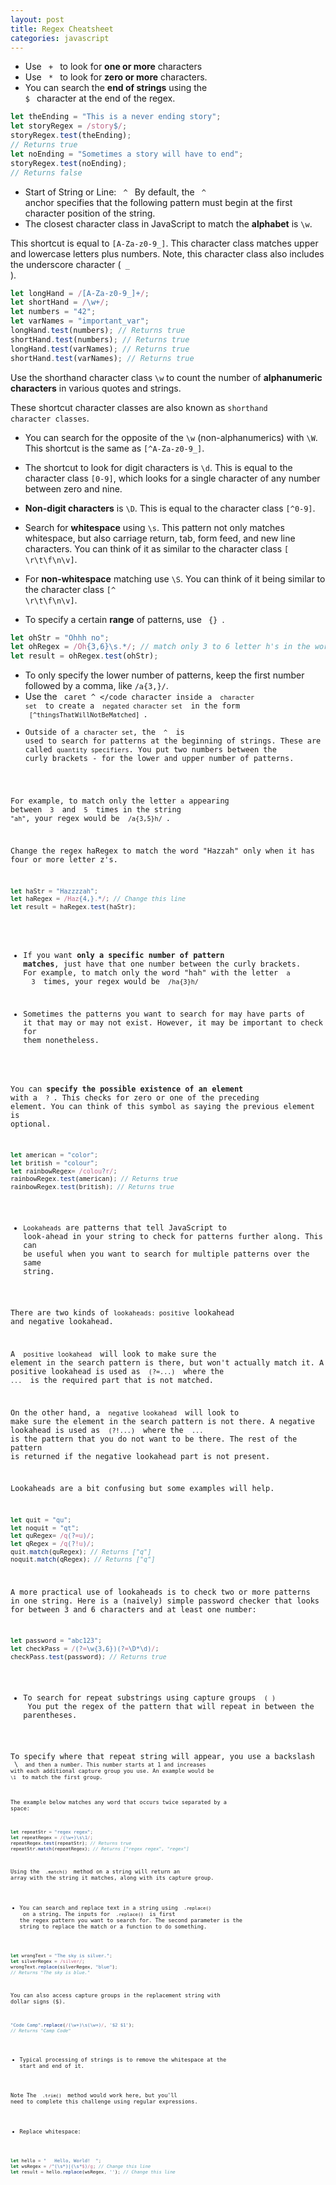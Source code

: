 ```yaml
---
layout: post
title: Regex Cheatsheet
categories: javascript
---
```


- Use <code> + </code> to look for **one or more** characters
- Use <code> * </code> to look for **zero or more** characters.
- You can search the **end of strings** using the <code> $ </code> character at the end of the regex.
```javascript
let theEnding = "This is a never ending story";
let storyRegex = /story$/;
storyRegex.test(theEnding);
// Returns true
let noEnding = "Sometimes a story will have to end";
storyRegex.test(noEnding);
// Returns false
```

- Start of String or Line: <code> ^ </code> By default, the <code> ^ </code> anchor specifies that the following pattern must begin at the first character position of the string.
- The closest character class in JavaScript to match the **alphabet** is <code>\w</code>.

This shortcut is equal to <code>[A-Za-z0-9_]</code>. This character class matches upper and lowercase letters plus numbers. Note, this character class also includes the underscore character (<code> _ </code>).

```javascript
let longHand = /[A-Za-z0-9_]+/;
let shortHand = /\w+/;
let numbers = "42";
let varNames = "important_var";
longHand.test(numbers); // Returns true
shortHand.test(numbers); // Returns true
longHand.test(varNames); // Returns true
shortHand.test(varNames); // Returns true
```

Use the shorthand character class
<code>\w</code> to count the number of **alphanumeric characters** in various quotes and strings.

These shortcut character classes are also known as <code>shorthand character classes</code>.

- You can search for the opposite of the <code>\w</code> (non-alphanumerics) with <code>\W</code>. This shortcut is the same as <code>[^A-Za-z0-9_]</code>.

- The shortcut to look for digit characters is <code>\d</code>. This is equal to the character class <code>[0-9]</code>, which looks for a single character of any number between zero and nine.

- **Non-digit characters** is <code>\D</code>. This is equal to the character class <code>[^0-9]</code>.

- Search for **whitespace** using <code>\s</code>. This pattern not only matches whitespace, but also carriage return, tab, form feed, and new line characters. You can think of it as similar to the character class <code>[ \r\t\f\n\v]</code>.

- For **non-whitespace** matching use <code>\S</code>.
You can think of it being similar to the character class <code>[^ \r\t\f\n\v]</code>.

- To specify a certain **range** of patterns, use <code> {} </code>.
```javascript
let ohStr = "Ohhh no";
let ohRegex = /Oh{3,6}\s.*/; // match only 3 to 6 letter h's in the word "Oh no"
let result = ohRegex.test(ohStr);
```

- To only specify the lower number of patterns, keep the first number followed by a comma, like <code>/a{3,}/</code>.
- Use the <code> caret ^ </code character inside a <code> character set </code> to create a <code> negated character set </code> in the form <code> [^thingsThatWillNotBeMatched] </code>.
- Outside of a <code>character set</code>, the <code> ^ </code> is used to search for patterns at the beginning of strings. These are called <code>quantity specifiers</code>. You put two numbers between the curly brackets - for the lower and upper number of patterns.

For example, to match only the letter <code>a</code> appearing between <code> 3 </code> and <code> 5 </code> times in the string <code>"ah"</code>, your regex would be <code> /a{3,5}h/ </code>.

Change the regex haRegex to match the word "Hazzah" only when it has four or more letter z's.
```javascript
let haStr = "Hazzzzah";
let haRegex = /Haz{4,}.*/; // Change this line
let result = haRegex.test(haStr);
```
- If you want **only a specific number of pattern matches**, just have that one number between the curly brackets.
For example, to match only the word "hah" with the letter <code> a </code> <code> 3 </code> times, your regex would be <code> /ha{3}h/ </code>

- Sometimes the patterns you want to search for may have parts of it that may or may not exist. However, it may be important to check for them nonetheless.

You can **specify the possible existence of an element** with a <code> ? </code>. This checks for zero or one of the preceding element. You can think of this symbol as saying the previous element is optional.

```javascript
let american = "color";
let british = "colour";
let rainbowRegex= /colou?r/;
rainbowRegex.test(american); // Returns true
rainbowRegex.test(british); // Returns true
```

- <code>Lookaheads</code> are patterns that tell JavaScript to look-ahead in your string to check for patterns further along. This can be useful when you want to search for multiple patterns over the same string.

There are two kinds of <code>lookaheads: positive</code> lookahead and negative lookahead.

A <code> positive lookahead </code> will look to make sure the element in the search pattern is there, but won't actually match it. A positive lookahead is used as <code> (?=...) </code> where the <code> ... </code> is the required part that is not matched.

On the other hand, a <code> negative lookahead </code> will look to make sure the element in the search pattern is not there. A negative lookahead is used as <code> (?!...) </code> where the <code> ... </code> is the pattern that you do not want to be there. The rest of the pattern is returned if the negative lookahead part is not present.

Lookaheads are a bit confusing but some examples will help.
```javascript
let quit = "qu";
let noquit = "qt";
let quRegex= /q(?=u)/;
let qRegex = /q(?!u)/;
quit.match(quRegex); // Returns ["q"]
noquit.match(qRegex); // Returns ["q"]
```
A more practical use of lookaheads is to check two or more patterns in one string. Here is a (naively) simple password checker that looks for between 3 and 6 characters and at least one number:
```javascript
let password = "abc123";
let checkPass = /(?=\w{3,6})(?=\D*\d)/;
checkPass.test(password); // Returns true
```

- To search for repeat substrings using capture groups <code> ( ) </code> You put the regex of the pattern that will repeat in between the parentheses.

To specify where that repeat string will appear, you use a backslash <code> \ <code> and then a number. This number starts at 1 and increases with each additional capture group you use. An example would be <code> \1 </code> to match the first group.

The example below matches any word that occurs twice separated by a space:
```javascript
let repeatStr = "regex regex";
let repeatRegex = /(\w+)\s\1/;
repeatRegex.test(repeatStr); // Returns true
repeatStr.match(repeatRegex); // Returns ["regex regex", "regex"]
```
Using the <code> .match() </code> method on a string will return an array with the string it matches, along with its capture group.

- You can search and replace text in a string using  <code> .replace() </code> on a string. The inputs for <code> .replace() </code> is first the regex pattern you want to search for. The second parameter is the string to replace the match or a function to do something.

```javascript
let wrongText = "The sky is silver.";
let silverRegex = /silver/;
wrongText.replace(silverRegex, "blue");
// Returns "The sky is blue."
```

You can also access capture groups in the replacement string with dollar signs ($).
```javascript
"Code Camp".replace(/(\w+)\s(\w+)/, '$2 $1');
// Returns "Camp Code"
```

- Typical processing of strings is to remove the whitespace at the start and end of it.

Note
The <code> .trim() </code> method would work here, but you'll need to complete this challenge using regular expressions.


- Replace whitespace:
```javascript
let hello = "   Hello, World!  ";
let wsRegex = /^(\s*)|(\s*$)/g; // Change this line
let result = hello.replace(wsRegex, ''); // Change this line
```
